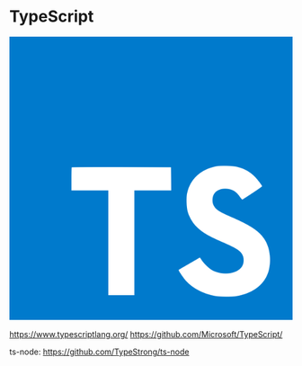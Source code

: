
# TypeScript

![](assets/typescript.png)

https://www.typescriptlang.org/
https://github.com/Microsoft/TypeScript/


ts-node: https://github.com/TypeStrong/ts-node
